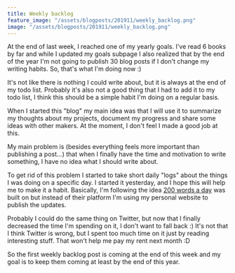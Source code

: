 ```yaml
---
title: Weekly backlog
feature_image: "/assets/blogposts/201911/weekly_backlog.png"
image: "/assets/blogposts/201911/weekly_backlog.png"
---
```


At the end of last week, I reached one of my yearly goals. I've read 6 books by far and while I updated my goals subpage I also realized that by the end of the year I'm not going to publish 30 blog posts if I don't change my writing habits. So, that's what I'm doing now :)

<!-- more -->
It's not like there is nothing I could write about, but it is always at the end of my todo list. Probably it's also not a good thing that I had to add it to my todo list, I think this should be a simple habit I'm doing on a regular basis.

When I started this "blog" my main idea was that I will use it to summarize my thoughts about my projects, document my progress and share some ideas with other makers. At the moment, I don't feel I made a good job at this.

My main problem is (besides everything feels more important than publishing a post...) that when I finally have the time and motivation to write something, I have no idea what I should write about.

To get rid of this problem I started to take short daily "logs" about the things I was doing on a specific day. I started it yesterday, and I hope this will help me to make it a habit.
Basically, I'm following the idea [200 words a day](https://200wordsaday.com/) was built on but instead of their platform I'm using my personal website to publish the updates.

Probably I could do the same thing on Twitter, but now that I finally decreased the time I'm spending on it, I don't want to fall back :) It's not that I think Twitter is wrong, but I spent too much time on it just by reading interesting stuff. That won't help me pay my rent next month :D

So the first weekly backlog post is coming at the end of this week and my goal is to keep them coming at least by the end of this year.